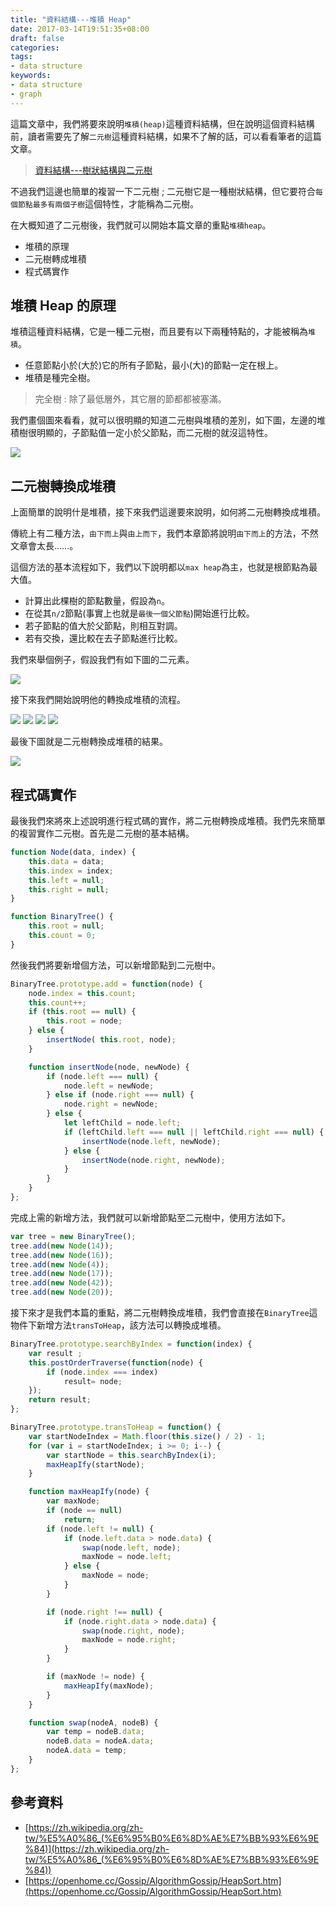 ```yaml
---
title: "資料結構---堆積 Heap"
date: 2017-03-14T19:51:35+08:00
draft: false
categories:
tags:
- data structure
keywords:
- data structure
- graph
---
```


這篇文章中，我們將要來說明`堆積(heap)`這種資料結構，但在說明這個資料結構前，讀者需要先了解`二元樹`這種資料結構，如果不了解的話，可以看看筆者的這篇文章。

> [資料結構---樹狀結構與二元樹](https://mark-lin.com/posts/20170309/)

不過我們這邊也簡單的複習一下二元樹 ; 二元樹它是一種樹狀結構，但它要符合`每個節點最多有兩個子樹`這個特性，才能稱為二元樹。

在大概知道了二元樹後，我們就可以開始本篇文章的重點`堆積heap`。

* 堆積的原理
* 二元樹轉成堆積
* 程式碼實作

## 堆積 Heap 的原理

堆積這種資料結構，它是一種二元樹，而且要有以下兩種特點的，才能被稱為`堆積`。

* 任意節點小於(大於)它的所有子節點，最小(大)的節點一定在根上。
* 堆積是種完全樹。

> 完全樹 : 除了最低層外，其它層的節都都被塞滿。

我們畫個圖來看看，就可以很明顯的知道二元樹與堆積的差別，如下圖，左邊的堆積樹很明顯的，子節點值一定小於父節點，而二元樹的就沒這特性。

![](http://yixiang8780.com/outImg/20170314-1.png)

## 二元樹轉換成堆積 
上面簡單的說明什是堆積，接下來我們這邊要來說明，如何將二元樹轉換成堆積。

傳統上有二種方法，`由下而上`與`由上而下`，我們本章節將說明`由下而上`的方法，不然文章會太長……。

這個方法的基本流程如下，我們以下說明都以`max heap`為主，也就是根節點為最大值。

* 計算出此棵樹的節點數量，假設為`n`。
* 在從其`n/2`節點(事實上也就是`最後一個父節點`)開始進行比較。
* 若子節點的值大於父節點，則相互對調。
* 若有交換，還比較在去子節點進行比較。

我們來舉個例子，假設我們有如下圖的二元素。

![](http://yixiang8780.com/outImg/20170314-2.png)

接下來我們開始說明他的轉換成堆積的流程。

![](http://yixiang8780.com/outImg/20170314-3.png)
![](http://yixiang8780.com/outImg/20170314-4.png)
![](http://yixiang8780.com/outImg/20170314-5.png)
![](http://yixiang8780.com/outImg/20170314-6.png)

最後下圖就是二元樹轉換成堆積的結果。

![](http://yixiang8780.com/outImg/20170314-7.png)


## 程式碼實作
最後我們來將來上述說明進行程式碼的實作，將二元樹轉換成堆積。我們先來簡單的複習實作二元樹。首先是二元樹的基本結構。

```js
function Node(data, index) {
	this.data = data;
	this.index = index;
	this.left = null;
	this.right = null;
}

function BinaryTree() {
	this.root = null;
	this.count = 0;
}
```
然後我們將要新增個方法，可以新增節點到二元樹中。

```js
BinaryTree.prototype.add = function(node) {
	node.index = this.count;
	this.count++;
	if (this.root == null) {
		this.root = node;
	} else {
		insertNode( this.root, node);
	}

	function insertNode(node, newNode) {
		if (node.left === null) {
			node.left = newNode;
		} else if (node.right === null) {
			node.right = newNode;
		} else {
			let leftChild = node.left;
			if (leftChild.left === null || leftChild.right === null) {
				insertNode(node.left, newNode);
			} else {
				insertNode(node.right, newNode);
			}
		}
	}
};
```
完成上需的新增方法，我們就可以新增節點至二元樹中，使用方法如下。

```js
var tree = new BinaryTree();
tree.add(new Node(14));
tree.add(new Node(16));
tree.add(new Node(4));
tree.add(new Node(17));
tree.add(new Node(42));
tree.add(new Node(20));
```
接下來才是我們本篇的重點，將二元樹轉換成堆積，我們會直接在`BinaryTree`這物件下新增方法`transToHeap`，該方法可以轉換成堆積。

```js
BinaryTree.prototype.searchByIndex = function(index) {
	var result ;
	this.postOrderTraverse(function(node) {
		if (node.index === index)
			result= node;
	});
	return result;
};

BinaryTree.prototype.transToHeap = function() {
	var startNodeIndex = Math.floor(this.size() / 2) - 1;
	for (var i = startNodeIndex; i >= 0; i--) {
		var startNode = this.searchByIndex(i);
		maxHeapIfy(startNode);
	}

	function maxHeapIfy(node) {
		var maxNode;
		if (node == null)
			return;
		if (node.left != null) {
			if (node.left.data > node.data) {
				swap(node.left, node);
				maxNode = node.left;
			} else {
				maxNode = node;
			}
		}

		if (node.right !== null) {
			if (node.right.data > node.data) {
				swap(node.right, node);
				maxNode = node.right;
			}
		}

		if (maxNode != node) {
			maxHeapIfy(maxNode);
		}
	}

	function swap(nodeA, nodeB) {
		var temp = nodeB.data;
		nodeB.data = nodeA.data;
		nodeA.data = temp;
	}
};
```

## 參考資料
* [https://zh.wikipedia.org/zh-tw/%E5%A0%86_(%E6%95%B0%E6%8D%AE%E7%BB%93%E6%9E%84)](https://zh.wikipedia.org/zh-tw/%E5%A0%86_(%E6%95%B0%E6%8D%AE%E7%BB%93%E6%9E%84))
* [https://openhome.cc/Gossip/AlgorithmGossip/HeapSort.htm](https://openhome.cc/Gossip/AlgorithmGossip/HeapSort.htm)